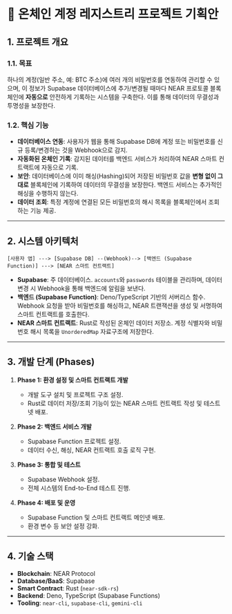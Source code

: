 # 📝 온체인 계정 레지스트리 프로젝트 기획안

## 1. 프로젝트 개요

### 1.1. 목표

하나의 계정(일반 주소, 예: BTC 주소)에 여러 개의 비밀번호를 연동하여 관리할 수 있으며, 이 정보가 Supabase 데이터베이스에 추가/변경될 때마다 NEAR 프로토콜 블록체인에 **자동으로** 안전하게 기록하는 시스템을 구축한다. 이를 통해 데이터의 무결성과 투명성을 보장한다.

### 1.2. 핵심 기능

- **데이터베이스 연동**: 사용자가 웹을 통해 Supabase DB에 계정 또는 비밀번호를 신규 등록/변경하는 것을 Webhook으로 감지.
- **자동화된 온체인 기록**: 감지된 데이터를 백엔드 서비스가 처리하여 NEAR 스마트 컨트랙트에 자동으로 기록.
- **보안**: 데이터베이스에 이미 해싱(Hashing)되어 저장된 비밀번호 값을 **변형 없이 그대로** 블록체인에 기록하여 데이터의 무결성을 보장한다. 백엔드 서비스는 추가적인 해싱을 수행하지 않는다.
- **데이터 조회**: 특정 계정에 연결된 모든 비밀번호의 해시 목록을 블록체인에서 조회하는 기능 제공.

---

## 2. 시스템 아키텍처

```
[사용자 앱] ---> [Supabase DB] --(Webhook)--> [백엔드 (Supabase Function)] ---> [NEAR 스마트 컨트랙트]
```

- **Supabase**: 주 데이터베이스. `accounts`와 `passwords` 테이블을 관리하며, 데이터 변경 시 Webhook을 통해 백엔드에 알림을 보낸다.
- **백엔드 (Supabase Function)**: Deno/TypeScript 기반의 서버리스 함수. Webhook 요청을 받아 비밀번호를 해싱하고, NEAR 트랜잭션을 생성 및 서명하여 스마트 컨트랙트를 호출한다.
- **NEAR 스마트 컨트랙트**: Rust로 작성된 온체인 데이터 저장소. 계정 식별자와 비밀번호 해시 목록을 `UnorderedMap` 자료구조에 저장한다.

---

## 3. 개발 단계 (Phases)

1.  **Phase 1: 환경 설정 및 스마트 컨트랙트 개발**

    - 개발 도구 설치 및 프로젝트 구조 설정.
    - Rust로 데이터 저장/조회 기능이 있는 NEAR 스마트 컨트랙트 작성 및 테스트넷 배포.

2.  **Phase 2: 백엔드 서비스 개발**

    - Supabase Function 프로젝트 설정.
    - 데이터 수신, 해싱, NEAR 컨트랙트 호출 로직 구현.

3.  **Phase 3: 통합 및 테스트**

    - Supabase Webhook 설정.
    - 전체 시스템의 End-to-End 테스트 진행.

4.  **Phase 4: 배포 및 운영**
    - Supabase Function 및 스마트 컨트랙트 메인넷 배포.
    - 환경 변수 등 보안 설정 강화.

---

## 4. 기술 스택

- **Blockchain**: NEAR Protocol
- **Database/BaaS**: Supabase
- **Smart Contract**: Rust (`near-sdk-rs`)
- **Backend**: Deno, TypeScript (Supabase Functions)
- **Tooling**: `near-cli`, `supabase-cli`, `gemini-cli`
